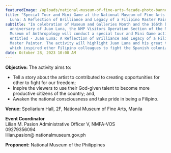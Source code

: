 ```yaml
---
featuredImage: /uploads/national-museum-of-fine-arts-facade-photo-banner-1-scaled.jpg
title: "Special Tour and Mini Game at the National Museum of Fine Arts - Juan
  Luna: A Reflection of Brilliance and Legacy of a Filipino Master Painter"
subtitle: "In celebration of Museum and Galleries Month and the 166th birth
  anniversary of Juan Luna, the NMP Visitors Operation Section of the National
  Museum of Anthropology will conduct a special tour and Mini Game activity
  entitled - Juan Luna: A Reflection of Brilliance and Legacy of a Filipino
  Master Painter. The activity will highlight Juan Luna and his great talent
  which inspired other Filipino colleagues to fight the Spanish colonization."
date: October 28, 2023 10:00 AM
---
```

<!--StartFragment-->

**O﻿bjective:** The activity aims to:

* Tell a story about the artist to contributed to creating opportunities for other to fight for our freedom;
* Inspire the viewers to use their God-given talent to become more productive citizens of the country; and,
* Awaken the national consciousness and take pride in being a Filipino.

**V﻿enue:** Spoliarium Hall, 2F, National Museum of Fine Arts, Manila

**E﻿vent Coordinator**\
Lilian M. Pasion
Administrative Officer V, NMFA-VOS\
09279356094 \
lilian.pasion@ nationalmuseum.gov.ph

**P﻿roponent:** National Museum of the Philippines

<!--EndFragment-->